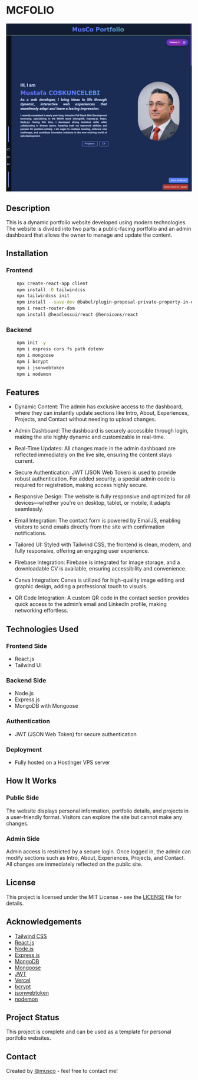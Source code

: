 # MCFOLIO

<img src="https://github.com/mcc1461/mcfolio/blob/main/musco.png" width="777px"> 

## Description

This is a dynamic portfolio website developed using modern technologies. The website is divided into two parts: a public-facing portfolio and an admin dashboard that allows the owner to manage and update the content.

## Installation

### Frontend

```bash
    npx create-react-app client
    npm install -D tailwindcss
    npx tailwindcss init
    npm install --save-dev @babel/plugin-proposal-private-property-in-object
    npm i react-router-dom
    npm install @headlessui/react @heroicons/react

```

### Backend

```bash
    npm init -y
    npm i express cors fs path dotenv
    npm i mongoose
    npm i bcrypt
    npm i jsonwebtoken
    npm i nodemon
```

## Features

- Dynamic Content: The admin has exclusive access to the dashboard, where they can instantly update sections like Intro, About, Experiences, Projects, and Contact without needing to upload changes.

- Admin Dashboard: The dashboard is securely accessible through login, making the site highly dynamic and customizable in real-time.

- Real-Time Updates: All changes made in the admin dashboard are reflected immediately on the live site, ensuring the content stays current.

- Secure Authentication: JWT (JSON Web Token) is used to provide robust authentication. For added security, a special admin code is required for registration, making access highly secure.

- Responsive Design: The website is fully responsive and optimized for all devices—whether you're on desktop, tablet, or mobile, it adapts seamlessly.

- Email Integration: The contact form is powered by EmailJS, enabling visitors to send emails directly from the site with confirmation notifications.

- Tailored UI: Styled with Tailwind CSS, the frontend is clean, modern, and fully responsive, offering an engaging user experience.

- Firebase Integration: Firebase is integrated for image storage, and a downloadable CV is available, ensuring accessibility and convenience.

- Canva Integration: Canva is utilized for high-quality image editing and graphic design, adding a professional touch to visuals.

- QR Code Integration: A custom QR code in the contact section provides quick access to the admin’s email and LinkedIn profile, making networking effortless.

## Technologies Used

### Frontend Side

- React.js
- Tailwind UI

### Backend Side

- Node.js
- Express.js
- MongoDB with Mongoose

### Authentication

- JWT (JSON Web Token) for secure authentication

### Deployment

- Fully hosted on a Hostinger VPS server

## How It Works

### Public Side

The website displays personal information, portfolio details, and projects in a user-friendly format. Visitors can explore the site but cannot make any changes.

### Admin Side

Admin access is restricted by a secure login. Once logged in, the admin can modify sections such as Intro, About, Experiences, Projects, and Contact. All changes are immediately reflected on the public site.

## License

This project is licensed under the MIT License - see the [LICENSE](LICENSE) file for details.

## Acknowledgements

- [Tailwind CSS](https://tailwindcss.com/)
- [React.js](https://reactjs.org/)
- [Node.js](https://nodejs.org/)
- [Express.js](https://expressjs.com/)
- [MongoDB](https://www.mongodb.com/)
- [Mongoose](https://mongoosejs.com/)
- [JWT](https://jwt.io/)
- [Vercel](https://vercel.com/)
- [bcrypt](https://www.npmjs.com/package/bcrypt)
- [jsonwebtoken](https://www.npmjs.com/package/jsonwebtoken)
- [nodemon](https://www.npmjs.com/package/nodemon)

## Project Status

This project is complete and can be used as a template for personal portfolio websites.

## Contact

Created by [@musco](https://musco.dev) - feel free to contact me!
